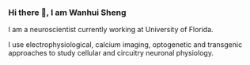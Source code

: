 ### Hi there 👋, I am Wanhui Sheng

I am a neuroscientist currently working at University of Florida.

I use electrophysiological, calcium imaging, optogenetic and transgenic approaches to study cellular and circuitry neuronal physiology.





<!--
**shengwanhui/shengwanhui** is a ✨ _special_ ✨ repository because its `README.md` (this file) appears on your GitHub profile.

Here are some ideas to get you started:

- 🔭 I’m currently working on ...
- 🌱 I’m currently learning ...
- 👯 I’m looking to collaborate on ...
- 🤔 I’m looking for help with ...
- 💬 Ask me about ...
- 📫 How to reach me: ...
- 😄 Pronouns: ...
- ⚡ Fun fact: ...
-->
